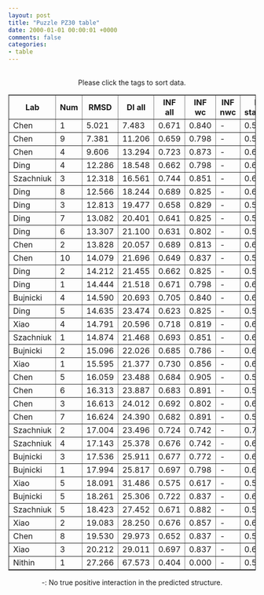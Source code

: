 ```yaml
---
layout: post
title: "Puzzle PZ30 table"
date: 2000-01-01 00:00:01 +0000
comments: false
categories: 
- table
---
```


<script src="{{ root_url }}/javascripts/sorttable.js"></script>
<script>
    window.onload = function() {
        (document.getElementsByTagName( 'th' )[1]).click();
    };
</script>
<br/>
<div align="center">
Please click the tags to sort data.<br/>
<table class="sortable" border=1>
  <tr>
    <th>Lab</th>
    <th>Num</th>
    <th>RMSD</th>
    <th>DI all</th>
    <th>INF all</th>
    <th>INF wc</th>
    <th>INF nwc</th>
    <th>INF stacking</th>
    <th>Clash Score</th>
    <th>P-value</th>
    <th>mcq</th>
    <th>TM-score</th>
    <th>best sol.</th>
    <th>Detail</th>
  </tr>
  <tr><td>Chen</td><td>1</td><td>5.021</td><td>7.483</td><td>0.671</td><td>0.840</td><td>-</td><td>0.597</td><td>0.360</td><td>0.00e+00</td><td>34.78</td><td>0.0430</td><td>1</td><td><a href='/show/index.html?id=PZ30_Chen_1'>-></a></td></tr>
<tr><td>Chen</td><td>9</td><td>7.381</td><td>11.206</td><td>0.659</td><td>0.798</td><td>-</td><td>0.597</td><td>0.000</td><td>0.00e+00</td><td>27.64</td><td>0.0360</td><td>1</td><td><a href='/show/index.html?id=PZ30_Chen_9'>-></a></td></tr>
<tr><td>Chen</td><td>4</td><td>9.606</td><td>13.294</td><td>0.723</td><td>0.873</td><td>-</td><td>0.656</td><td>1.080</td><td>0.00e+00</td><td>29.40</td><td>0.0410</td><td>1</td><td><a href='/show/index.html?id=PZ30_Chen_4'>-></a></td></tr>
<tr><td>Ding</td><td>4</td><td>12.286</td><td>18.548</td><td>0.662</td><td>0.798</td><td>-</td><td>0.603</td><td>7.200</td><td>1.11e-16</td><td>25.06</td><td>0.0410</td><td>1</td><td><a href='/show/index.html?id=PZ30_Ding_4'>-></a></td></tr>
<tr><td>Szachniuk</td><td>3</td><td>12.318</td><td>16.561</td><td>0.744</td><td>0.851</td><td>-</td><td>0.699</td><td>9.730</td><td>1.11e-16</td><td>29.52</td><td>0.0370</td><td>1</td><td><a href='/show/index.html?id=PZ30_Szachniuk_3'>-></a></td></tr>
<tr><td>Ding</td><td>8</td><td>12.566</td><td>18.244</td><td>0.689</td><td>0.825</td><td>-</td><td>0.629</td><td>10.450</td><td>4.44e-16</td><td>26.61</td><td>0.0440</td><td>1</td><td><a href='/show/index.html?id=PZ30_Ding_8'>-></a></td></tr>
<tr><td>Ding</td><td>3</td><td>12.813</td><td>19.477</td><td>0.658</td><td>0.829</td><td>-</td><td>0.584</td><td>10.450</td><td>1.28e-15</td><td>24.18</td><td>0.0510</td><td>1</td><td><a href='/show/index.html?id=PZ30_Ding_3'>-></a></td></tr>
<tr><td>Ding</td><td>7</td><td>13.082</td><td>20.401</td><td>0.641</td><td>0.825</td><td>-</td><td>0.561</td><td>8.650</td><td>4.27e-15</td><td>24.29</td><td>0.0390</td><td>1</td><td><a href='/show/index.html?id=PZ30_Ding_7'>-></a></td></tr>
<tr><td>Ding</td><td>6</td><td>13.307</td><td>21.100</td><td>0.631</td><td>0.802</td><td>-</td><td>0.557</td><td>11.170</td><td>1.14e-14</td><td>25.81</td><td>0.0410</td><td>1</td><td><a href='/show/index.html?id=PZ30_Ding_6'>-></a></td></tr>
<tr><td>Chen</td><td>2</td><td>13.828</td><td>20.057</td><td>0.689</td><td>0.813</td><td>-</td><td>0.636</td><td>0.000</td><td>1.03e-13</td><td>27.18</td><td>0.0320</td><td>1</td><td><a href='/show/index.html?id=PZ30_Chen_2'>-></a></td></tr>
<tr><td>Chen</td><td>10</td><td>14.079</td><td>21.696</td><td>0.649</td><td>0.837</td><td>-</td><td>0.572</td><td>0.360</td><td>2.89e-13</td><td>30.22</td><td>0.0310</td><td>1</td><td><a href='/show/index.html?id=PZ30_Chen_10'>-></a></td></tr>
<tr><td>Ding</td><td>2</td><td>14.212</td><td>21.455</td><td>0.662</td><td>0.825</td><td>-</td><td>0.591</td><td>12.250</td><td>4.95e-13</td><td>24.00</td><td>0.0490</td><td>1</td><td><a href='/show/index.html?id=PZ30_Ding_2'>-></a></td></tr>
<tr><td>Ding</td><td>1</td><td>14.444</td><td>21.518</td><td>0.671</td><td>0.798</td><td>-</td><td>0.623</td><td>10.090</td><td>1.26e-12</td><td>23.84</td><td>0.0450</td><td>1</td><td><a href='/show/index.html?id=PZ30_Ding_1'>-></a></td></tr>
<tr><td>Bujnicki</td><td>4</td><td>14.590</td><td>20.693</td><td>0.705</td><td>0.840</td><td>-</td><td>0.650</td><td>131.120</td><td>2.23e-12</td><td>26.36</td><td>0.0370</td><td>1</td><td><a href='/show/index.html?id=PZ30_Bujnicki_4'>-></a></td></tr>
<tr><td>Ding</td><td>5</td><td>14.635</td><td>23.474</td><td>0.623</td><td>0.825</td><td>-</td><td>0.534</td><td>12.610</td><td>2.66e-12</td><td>25.61</td><td>0.0450</td><td>1</td><td><a href='/show/index.html?id=PZ30_Ding_5'>-></a></td></tr>
<tr><td>Xiao</td><td>4</td><td>14.791</td><td>20.596</td><td>0.718</td><td>0.819</td><td>-</td><td>0.685</td><td>8.650</td><td>4.89e-12</td><td>36.01</td><td>0.0370</td><td>1</td><td><a href='/show/index.html?id=PZ30_Xiao_4'>-></a></td></tr>
<tr><td>Szachniuk</td><td>1</td><td>14.874</td><td>21.468</td><td>0.693</td><td>0.851</td><td>-</td><td>0.623</td><td>12.250</td><td>6.72e-12</td><td>27.28</td><td>0.0400</td><td>1</td><td><a href='/show/index.html?id=PZ30_Szachniuk_1'>-></a></td></tr>
<tr><td>Bujnicki</td><td>2</td><td>15.096</td><td>22.026</td><td>0.685</td><td>0.786</td><td>-</td><td>0.643</td><td>151.710</td><td>1.57e-11</td><td>23.89</td><td>0.0430</td><td>1</td><td><a href='/show/index.html?id=PZ30_Bujnicki_2'>-></a></td></tr>
<tr><td>Xiao</td><td>1</td><td>15.595</td><td>21.377</td><td>0.730</td><td>0.856</td><td>-</td><td>0.691</td><td>9.730</td><td>9.89e-11</td><td>28.15</td><td>0.0400</td><td>1</td><td><a href='/show/index.html?id=PZ30_Xiao_1'>-></a></td></tr>
<tr><td>Chen</td><td>5</td><td>16.059</td><td>23.488</td><td>0.684</td><td>0.905</td><td>-</td><td>0.584</td><td>0.000</td><td>5.12e-10</td><td>29.81</td><td>0.0330</td><td>1</td><td><a href='/show/index.html?id=PZ30_Chen_5'>-></a></td></tr>
<tr><td>Chen</td><td>6</td><td>16.313</td><td>23.887</td><td>0.683</td><td>0.891</td><td>-</td><td>0.590</td><td>0.000</td><td>1.23e-09</td><td>28.71</td><td>0.0370</td><td>1</td><td><a href='/show/index.html?id=PZ30_Chen_6'>-></a></td></tr>
<tr><td>Chen</td><td>3</td><td>16.613</td><td>24.012</td><td>0.692</td><td>0.802</td><td>-</td><td>0.645</td><td>0.000</td><td>3.36e-09</td><td>27.79</td><td>0.0330</td><td>1</td><td><a href='/show/index.html?id=PZ30_Chen_3'>-></a></td></tr>
<tr><td>Chen</td><td>7</td><td>16.624</td><td>24.390</td><td>0.682</td><td>0.891</td><td>-</td><td>0.590</td><td>1.440</td><td>3.49e-09</td><td>31.92</td><td>0.0340</td><td>1</td><td><a href='/show/index.html?id=PZ30_Chen_7'>-></a></td></tr>
<tr><td>Szachniuk</td><td>2</td><td>17.004</td><td>23.496</td><td>0.724</td><td>0.742</td><td>-</td><td>0.720</td><td>10.810</td><td>1.20e-08</td><td>27.65</td><td>0.0340</td><td>1</td><td><a href='/show/index.html?id=PZ30_Szachniuk_2'>-></a></td></tr>
<tr><td>Szachniuk</td><td>4</td><td>17.143</td><td>25.378</td><td>0.676</td><td>0.742</td><td>-</td><td>0.648</td><td>7.200</td><td>1.86e-08</td><td>26.55</td><td>0.0350</td><td>1</td><td><a href='/show/index.html?id=PZ30_Szachniuk_4'>-></a></td></tr>
<tr><td>Bujnicki</td><td>3</td><td>17.536</td><td>25.911</td><td>0.677</td><td>0.772</td><td>-</td><td>0.638</td><td>131.480</td><td>6.28e-08</td><td>24.27</td><td>0.0400</td><td>1</td><td><a href='/show/index.html?id=PZ30_Bujnicki_3'>-></a></td></tr>
<tr><td>Bujnicki</td><td>1</td><td>17.994</td><td>25.817</td><td>0.697</td><td>0.798</td><td>-</td><td>0.656</td><td>135.820</td><td>2.45e-07</td><td>25.90</td><td>0.0290</td><td>1</td><td><a href='/show/index.html?id=PZ30_Bujnicki_1'>-></a></td></tr>
<tr><td>Xiao</td><td>5</td><td>18.091</td><td>31.486</td><td>0.575</td><td>0.617</td><td>-</td><td>0.564</td><td>2.520</td><td>3.23e-07</td><td>34.83</td><td>0.0380</td><td>1</td><td><a href='/show/index.html?id=PZ30_Xiao_5'>-></a></td></tr>
<tr><td>Bujnicki</td><td>5</td><td>18.261</td><td>25.306</td><td>0.722</td><td>0.837</td><td>-</td><td>0.673</td><td>120.270</td><td>5.25e-07</td><td>25.25</td><td>0.0400</td><td>1</td><td><a href='/show/index.html?id=PZ30_Bujnicki_5'>-></a></td></tr>
<tr><td>Szachniuk</td><td>5</td><td>18.423</td><td>27.452</td><td>0.671</td><td>0.882</td><td>-</td><td>0.580</td><td>8.290</td><td>8.25e-07</td><td>29.05</td><td>0.0340</td><td>1</td><td><a href='/show/index.html?id=PZ30_Szachniuk_5'>-></a></td></tr>
<tr><td>Xiao</td><td>2</td><td>19.083</td><td>28.250</td><td>0.676</td><td>0.857</td><td>-</td><td>0.611</td><td>6.480</td><td>4.81e-06</td><td>34.57</td><td>0.0410</td><td>1</td><td><a href='/show/index.html?id=PZ30_Xiao_2'>-></a></td></tr>
<tr><td>Chen</td><td>8</td><td>19.530</td><td>29.973</td><td>0.652</td><td>0.837</td><td>-</td><td>0.569</td><td>0.720</td><td>1.48e-05</td><td>29.72</td><td>0.0350</td><td>1</td><td><a href='/show/index.html?id=PZ30_Chen_8'>-></a></td></tr>
<tr><td>Xiao</td><td>3</td><td>20.212</td><td>29.011</td><td>0.697</td><td>0.837</td><td>-</td><td>0.655</td><td>9.380</td><td>7.29e-05</td><td>32.02</td><td>0.0380</td><td>1</td><td><a href='/show/index.html?id=PZ30_Xiao_3'>-></a></td></tr>
<tr><td>Nithin</td><td>1</td><td>27.266</td><td>67.573</td><td>0.404</td><td>0.000</td><td>-</td><td>0.568</td><td>1.450</td><td>5.48e-01</td><td>22.02</td><td>0.0340</td><td>1</td><td><a href='/show/index.html?id=PZ30_Nithin_1'>-></a></td></tr>

</table>
-: No true positive interaction in the predicted structure.
</div>
